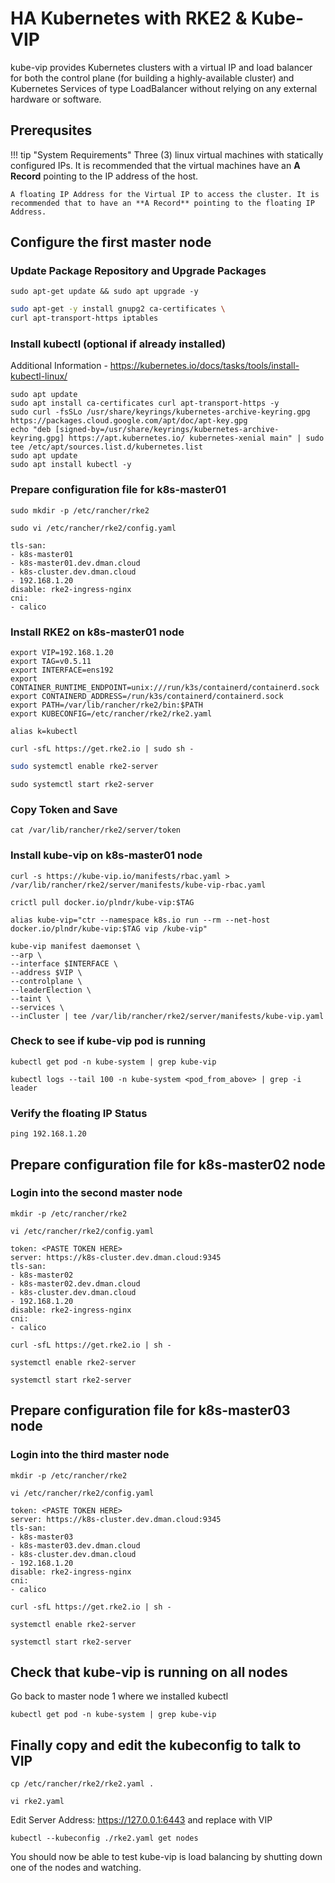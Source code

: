 # HA Kubernetes with RKE2 & Kube-VIP
kube-vip provides Kubernetes clusters with a virtual IP and load balancer for both the control plane (for building a highly-available cluster) and Kubernetes Services of type LoadBalancer without relying on any external hardware or software.

## Prerequsites

!!! tip "System Requirements"
    Three (3) linux virtual machines with statically configured IPs. It is recommended that the virtual machines have an **A Record** pointing to the IP address of the host.  
      
    A floating IP Address for the Virtual IP to access the cluster. It is recommended that to have an **A Record** pointing to the floating IP Address.


## Configure the first master node
### Update Package Repository and Upgrade Packages
``` shell title="Run from shell prompt"
sudo apt-get update && sudo apt upgrade -y
```
```sh title="Run from shell prompt"
sudo apt-get -y install gnupg2 ca-certificates \
curl apt-transport-https iptables
```

### Install kubectl (optional if already installed)
Additional Information - https://kubernetes.io/docs/tasks/tools/install-kubectl-linux/
``` shell title="Run from shell prompt" linenums="1"
sudo apt update
sudo apt install ca-certificates curl apt-transport-https -y
sudo curl -fsSLo /usr/share/keyrings/kubernetes-archive-keyring.gpg https://packages.cloud.google.com/apt/doc/apt-key.gpg
echo "deb [signed-by=/usr/share/keyrings/kubernetes-archive-keyring.gpg] https://apt.kubernetes.io/ kubernetes-xenial main" | sudo tee /etc/apt/sources.list.d/kubernetes.list
sudo apt update
sudo apt install kubectl -y
```

### Prepare configuration file for k8s-master01
``` shell title="Run from shell prompt"
sudo mkdir -p /etc/rancher/rke2
```
``` shell title="Run from shell prompt"
sudo vi /etc/rancher/rke2/config.yaml
```
``` shell title="Paste the below contents" linenums="1"
tls-san:
- k8s-master01
- k8s-master01.dev.dman.cloud
- k8s-cluster.dev.dman.cloud
- 192.168.1.20
disable: rke2-ingress-nginx
cni:
- calico
```


### Install RKE2 on k8s-master01 node
``` shell title="Export variables we will use to configure kube-vip" linenums="1"
export VIP=192.168.1.20
export TAG=v0.5.11
export INTERFACE=ens192
export CONTAINER_RUNTIME_ENDPOINT=unix:///run/k3s/containerd/containerd.sock
export CONTAINERD_ADDRESS=/run/k3s/containerd/containerd.sock
export PATH=/var/lib/rancher/rke2/bin:$PATH
export KUBECONFIG=/etc/rancher/rke2/rke2.yaml
```
``` shell title="Let's create an alias to save us some time"
alias k=kubectl 
```

``` shell title="Install RKE2 on master node 1" 
curl -sfL https://get.rke2.io | sudo sh -
```
```sh
sudo systemctl enable rke2-server
```
``` shell
sudo systemctl start rke2-server
```

### Copy Token and Save
``` shell title="Run from shell prompt"
cat /var/lib/rancher/rke2/server/token
```
### Install kube-vip on k8s-master01 node
``` shell title="Configure roles for kube-vip"
curl -s https://kube-vip.io/manifests/rbac.yaml > /var/lib/rancher/rke2/server/manifests/kube-vip-rbac.yaml
```
``` shell title="Pull latest kube-vip"
crictl pull docker.io/plndr/kube-vip:$TAG
```
``` shell title="Create an alias for kube-vip to save time"
alias kube-vip="ctr --namespace k8s.io run --rm --net-host docker.io/plndr/kube-vip:$TAG vip /kube-vip"
```
``` shell title="Create a daemonset manifest to run kube-vip"
kube-vip manifest daemonset \
--arp \
--interface $INTERFACE \
--address $VIP \
--controlplane \
--leaderElection \
--taint \
--services \
--inCluster | tee /var/lib/rancher/rke2/server/manifests/kube-vip.yaml
```

### Check to see if kube-vip pod is running
``` shell title="Find the running kube-vip pods" 
kubectl get pod -n kube-system | grep kube-vip
```
``` shell title="Find the node elected as leader" 
kubectl logs --tail 100 -n kube-system <pod_from_above> | grep -i leader
```
### Verify the floating IP Status
``` shell title="Run from shell prompt"
ping 192.168.1.20
```

## Prepare configuration file for k8s-master02 node
### Login into the second master node
``` shell title="Run from shell prompt"
mkdir -p /etc/rancher/rke2
```
``` shell title="Run from shell prompt"
vi /etc/rancher/rke2/config.yaml
```
``` shell title="Paste the below values remember to use the token copied above" linenums="1"
token: <PASTE TOKEN HERE>
server: https://k8s-cluster.dev.dman.cloud:9345
tls-san:
- k8s-master02
- k8s-master02.dev.dman.cloud
- k8s-cluster.dev.dman.cloud
- 192.168.1.20
disable: rke2-ingress-nginx
cni:
- calico
```

``` shell title="Download RKE2"
curl -sfL https://get.rke2.io | sh -
```
``` shell title="Enable RKE2"
systemctl enable rke2-server
```
``` shell title="Start RKE2"
systemctl start rke2-server
```

## Prepare configuration file for k8s-master03 node
### Login into the third master node
``` shell title="Run from shell prompt" 
mkdir -p /etc/rancher/rke2
```
``` shell title="Run from shell prompt"
vi /etc/rancher/rke2/config.yaml
```
``` shell title="Paste the below values remember to use the token copied above" linenums="1"
token: <PASTE TOKEN HERE>
server: https://k8s-cluster.dev.dman.cloud:9345
tls-san:
- k8s-master03
- k8s-master03.dev.dman.cloud
- k8s-cluster.dev.dman.cloud
- 192.168.1.20
disable: rke2-ingress-nginx
cni:
- calico
```

``` shell title="Download RKE2"
curl -sfL https://get.rke2.io | sh -
```
``` shell title="Enable RKE2"
systemctl enable rke2-server
```
``` shell title="Start RKE2"
systemctl start rke2-server
```

## Check that kube-vip is running on all nodes
Go back to master node 1 where we installed kubectl
``` shell title="Run from shell prompt"
kubectl get pod -n kube-system | grep kube-vip
```
## Finally copy and edit the kubeconfig to talk to VIP
``` shell title="Run from shell prompt"
cp /etc/rancher/rke2/rke2.yaml .
```
``` shell title="Run from shell prompt"
vi rke2.yaml
```
Edit Server Address: https://127.0.0.1:6443 and replace with VIP
``` shell title="Run from shell prompt"
kubectl --kubeconfig ./rke2.yaml get nodes
```

You should now be able to test kube-vip is load balancing by shutting down one of the nodes and watching.